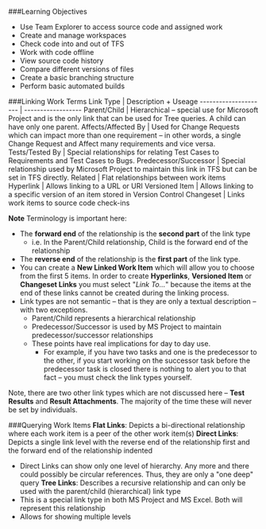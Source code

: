 ###Learning Objectives
  - Use Team Explorer to access source code and assigned work
  - Create and manage workspaces
  - Check code into and out of TFS
  - Work with code offline
  - View source code history
  - Compare different versions of files
  - Create a basic branching structure
  - Perform basic automated builds

###Linking Work Terms
Link Type             | Description + Useage
--------------------- | ------------------
Parent/Child          | Hierarchical – special use for Microsoft Project and is the only link that can be used for Tree queries. A child can have only one parent.
Affects/Affected By   | Used for Change Requests which can impact more than one requirement – in other words, a single Change Request and Affect many requirements and vice versa.
Tests/Tested By       | Special relationships for relating Test Cases to Requirements and Test Cases to Bugs. 
Predecessor/Successor | Special relationship used by Microsoft Project to maintain this link in TFS but can be set in TFS directly.
Related               | Flat relationships between work items
Hyperlink             | Allows linking to a URL or URI
Versioned Item        | Allows linking to a specific version of an item stored in Version Control
Changeset             | Links work items to source code check-ins

**Note** Terminology is important here: 
  - The **forward end** of the relationship is the **second part** of the link type 
     - i.e. In the Parent/Child relationship, Child is the forward end of the relationship 
  - The **reverse end** of the relationship is the **first part** of the link type.
  - You can create a **New Linked Work Item** which will allow you to choose from the first 5 items. In order to create **Hyperlinks**, **Versioned Item** or **Changeset Links** you must select "*Link To…*" because the items at the end of these links cannot be created during the linking process.
  - Link types are not semantic – that is they are only a textual description – with two exceptions.
    - Parent/Child represents a hierarchical relationship
    - Predecessor/Successor is used by MS Project to maintain predecessor/successor relationships
    - These points have real implications for day to day use. 
      - For example, if you have two tasks and one is the predecessor to the other, if you start working on the successor task before the predecessor task is closed there is nothing to alert you to that fact – you must check the link types yourself.

Note, there are two other link types which are not discussed here – **Test Results** and **Result Attachments**. The majority of the time these will never be set by individuals.

###Querying Work Items
**Flat Links**: Depicts a bi-directional relationship where each work item is a peer of the other work item(s)
**Direct Links**: Depicts a single link level with the reverse end of the relationship first and the forward end of the relationship indented
  + Direct Links can show only one level of hierarchy. Any more and there could possibly be circular references. Thus, they are only a "one deep" query
**Tree Links**: Describes a recursive relationship and can only be used with the parent/child (hierarchical) link type
  + This is a special link type in both MS Project and MS Excel. Both will represent this relationship
  + Allows for showing multiple levels
